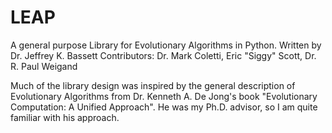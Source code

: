 # LEAP
A general purpose Library for Evolutionary Algorithms in Python.
Written by Dr. Jeffrey K. Bassett
Contributors: Dr. Mark Coletti, Eric "Siggy" Scott, Dr. R. Paul Weigand

Much of the library design was inspired by the general description of
Evolutionary Algorithms from Dr. Kenneth A. De Jong's book "Evolutionary
Computation: A Unified Approach".  He was my Ph.D. advisor, so I am quite
familiar with his approach.


